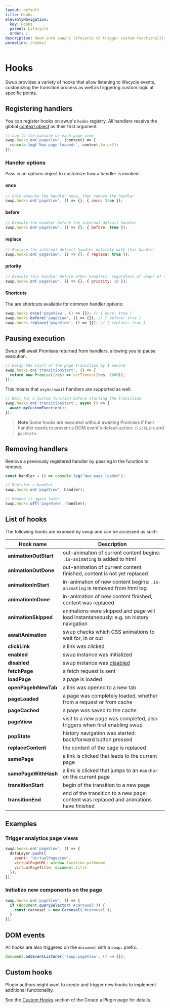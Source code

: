 ```yaml
---
layout: default
title: Hooks
eleventyNavigation:
  key: Hooks
  parent: Lifecycle
  order: 1
description: Hook into swup's lifecycle to trigger custom functionality.
permalink: /hooks/
---
```


# Hooks

Swup provides a variety of hooks that allow listening to lifecycle events, customizing the
transition process as well as triggering custom logic at specific points.

## Registering handlers

You can register hooks on swup's `hooks` registry. All handlers receive the global
[context object](/context/) as their first argument.

```javascript
// Log to the console on each page view
swup.hooks.on('pageView', (context) => {
  console.log('New page loaded:', context.to.url);
});
```

### Handler options

Pass in an options object to customize how a handler is invoked.

#### once

```javascript
// Only execute the handler once, then remove the handler
swup.hooks.on('pageView', () => {}, { once: true });
```

#### before

```javascript
// Execute the handler before the internal default handler
swup.hooks.on('pageView', () => {}, { before: true });
```

#### replace

```javascript
// Replace the internal default handler entirely with this handler
swup.hooks.on('pageView', () => {}, { replace: true });
```

#### priority

```javascript
// Execute this handler before other handlers, regardless of order of registration
swup.hooks.on('pageView', () => {}, { priority: 10 });
```

#### Shortcuts

The are shortcuts available for common handler options:

```javascript
swup.hooks.once('pageView', () => {}); // { once: true }
swup.hooks.before('pageView', () => {}); // { before: true }
swup.hooks.replace('pageView', () => {}); // { replace: true }
```

## Pausing execution

Swup will await Promises returned from handlers, allowing you to pause execution.

```javascript
// Delay the start of the page transition by 1 second
swup.hooks.on('transitionStart', () => {
  return new Promise((res) => setTimeout(res, 1000));
});
```

This means that `async/await` handlers are supported as well:

```javascript
// Wait for a custom function before starting the transition
swup.hooks.on('transitionStart', async () => {
  await myCustomFunction();
});
```

> **Note** Some hooks are executed without awaiting Promises if their handler needs
to prevent a DOM event's default action: `clickLink` and `popState`.

## Removing handlers

Remove a previously registered handler by passing in the function to remove.

```javascript
const handler = () => console.log('New page loaded');

// Register a handler
swup.hooks.on('pageView', handler);

// Remove it again later
swup.hooks.off('pageView', handler);
```

## List of hooks

The following hooks are exposed by swup and can be accessed as such:

<div class="events-table" data-table-with-anchor-links>

| Hook name             | Description                                                                            |
| --------------------- | -------------------------------------------------------------------------------------- |
| **animationOutStart** | out-animation of current content begins: `.is-animating` is added to html              |
| **animationOutDone**  | out-animation of current content finished, content is not yet replaced                 |
| **animationInStart**  | in-animation of new content begins: `.is-animating` is removed from html tag           |
| **animationInDone**   | in-animation of new content finished, content was replaced                             |
| **animationSkipped**  | animations were skipped and page will load instantaneously: e.g. on history navigation |
| **awaitAnimation**    | swup checks which CSS animations to wait for, in or out                                |
| **clickLink**         | a link was clicked                                                                     |
| **enabled**           | swup instance was initialized                                                          |
| **disabled**          | swup instance was [disabled](/api/methods/#destroy)                                    |
| **fetchPage**         | a fetch request is sent                                                                |
| **loadPage**          | a page is loaded                                                                       |
| **openPageInNewTab**  | a link was opened to a new tab                                                         |
| **pageLoaded**        | a page was completely loaded, whether from a request or from cache                     |
| **pageCached**        | a page was saved to the cache                                                          |
| **pageView**          | visit to a new page was completed, also triggers when first enabling swup              |
| **popState**          | history navigation was started: back/forward button pressed                            |
| **replaceContent**    | the content of the page is replaced                                                    |
| **samePage**          | a link is clicked that leads to the current page                                       |
| **samePageWithHash**  | a link is clicked that jumps to an `#anchor` on the current page                       |
| **transitionStart**   | begin of the transition to a new page                                                  |
| **transitionEnd**     | end of the transition to a new page: content was replaced and animations have finished |

</div>

## Examples

### Trigger analytics page views

```javascript
swup.hooks.on('pageView', () => {
  dataLayer.push({
    event: 'VirtualPageview',
    virtualPageURL: window.location.pathname,
    virtualPageTitle: document.title
  });
});
```

### Initialize new components on the page

```javascript
swup.hooks.on('pageView', () => {
  if (document.querySelector('#carousel')) {
    const carousel = new Carousel('#carousel');
  }
});
```

## DOM events

All hooks are also triggered on the `document` with a `swup:` prefix.

```javascript
document.addEventListener('swup:pageView', () => {});
```

## Custom hooks

Plugin authors might want to create and trigger new hooks to implement additional functionality.

See the [Custom Hooks](/plugins/create-plugin/#custom-hooks) section of the Create a Plugin page
for details.
